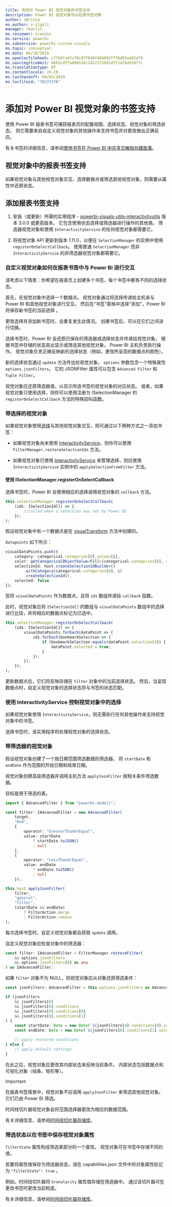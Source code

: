 ```yaml
---
title: 添加对 Power BI 视觉对象的书签支持
description: Power BI 视觉对象可以处理书签切换
author: zBritva
ms.author: v-ilgali
manager: rkarlin
ms.reviewer: sranins
ms.service: powerbi
ms.subservice: powerbi-custom-visuals
ms.topic: conceptual
ms.date: 06/18/2019
ms.openlocfilehash: c7fb8fa6fcf8c07f0d8f466892fff8d03a492a79
ms.sourcegitcommit: b602cdffa80653bc24123726d1d7f1afbd93d77c
ms.translationtype: HT
ms.contentlocale: zh-CN
ms.lasthandoff: 09/03/2019
ms.locfileid: "70237276"
---
```

# <a name="add-bookmark-support-for-power-bi-visuals"></a>添加对 Power BI 视觉对象的书签支持

使用 Power BI 报表书签可捕获报表页的配置视图、选择状态、视觉对象的筛选状态。 但它需要来自自定义视觉对象的其他操作来支持书签并对更改做出正确反应。

有关书签的详细信息，请参阅[使用书签在 Power BI 中共享见解和创建故事](https://docs.microsoft.com/power-bi/desktop-bookmarks)。

## <a name="report-bookmarks-support-in-your-visual"></a>视觉对象中的报表书签支持

如果视觉对象与其他视觉对象交互、选择数据点或筛选其他视觉对象，则需要从属性中还原状态。

## <a name="add-report-bookmarks-support"></a>添加报表书签支持

1. 安装（或更新）所需的实用程序 - [powerbi-visuals-utils-interactivityutils](https://github.com/Microsoft/PowerBI-visuals-utils-interactivityutils/) 版本 3.0.0 或更高版本。 它包含使用状态选择或筛选器进行操作的其他类。 筛选器视觉对象和使用 `InteractivityService` 的任何视觉对象都需要它。

2. 将视觉对象 API 更新到版本 1.11.0，以便在 `SelectionManager` 的实例中使用 `registerOnSelectCallback`。 使用普通 `SelectionManager` 而非 `InteractivityService` 的非筛选器视觉对象都需要它。

### <a name="how-custom-visuals-interact-with-power-bi-in-report-bookmarks"></a>自定义视觉对象如何在报表书签中与 Power BI 进行交互

请考虑以下情景：你希望在报表页上创建多个书签，每个书签中都有不同的选择状态。

首先，在视觉对象中选择一个数据点。 视觉对象通过将选择传递给主机来与 Power BI 和其他视觉对象进行交互。 然后在“书签”窗格中选择“添加”，Power BI 将保存新书签的当前选择   。

更改选择并添加新书签时，会重复发生此情况。 创建书签后，可以在它们之间进行切换。

选择书签时，Power BI 会还原已保存的筛选器或选择状态并传递给视觉对象。 根据书签中存储的状态突出显示或筛选其他视觉对象。 Power BI 主机负责执行操作。 视觉对象负责正确反映新的选择状态（例如，更改所呈现的数据点的颜色）。

新的选择状态通过 `update` 方法传达给视觉对象。 `options` 参数包含一个特殊属性 `options.jsonFilters`。 它的 JSONFilter 属性可以包含 `Advanced Filter` 和 `Tuple Filter`。

视觉对象应还原筛选器值，以显示所选书签的视觉对象的对应状态。 或者，如果视觉对象只使用选择，则你可以使用注册为 ISelectionManager 的 `registerOnSelectCallback` 方法的特殊回叫函数。

### <a name="visuals-with-selection"></a>带选择的视觉对象

如果视觉对象使用[选择](https://github.com/Microsoft/PowerBI-visuals/blob/master/Tutorial/Selection.md)与其他视觉对象交互，则可通过以下两种方式之一添加书签：

* 如果视觉对象尚未使用 [InteractivityService](https://github.com/Microsoft/powerbi-visuals-utils-interactivityutils/blob/master/docs/api/interactivityService.md)，则你可以使用 `FilterManager.restoreSelectionIds` 方法。

* 如果视觉对象已使用 [InteractivityService](https://github.com/Microsoft/powerbi-visuals-utils-interactivityutils/blob/master/docs/api/interactivityService.md) 来管理选择，则应使用 `InteractivityService` 实例中的 `applySelectionFromFilter` 方法。

#### <a name="use-iselectionmanagerregisteronselectcallback"></a>使用 ISelectionManager.registerOnSelectCallback

选择书签时，Power BI 会使用相应的选择调用视觉对象的 `callback` 方法。 

```typescript
this.selectionManager.registerOnSelectCallback(
    (ids: ISelectionId[]) => {
        //called when a selection was set by Power BI
    });
);
```

假设视觉对象中有一个数据点是在 [visualTransform](https://github.com/Microsoft/PowerBI-visuals-sampleBarChart/blob/master/src/barChart.ts#L74) 方法中创建的。

`datapoints` 如下所示：

```typescript
visualDataPoints.push({
    category: categorical.categories[0].values[i],
    color: getCategoricalObjectValue<Fill>(categorical.categories[0], i, 'colorSelector', 'fill', defaultColor).solid.color,
    selectionId: host.createSelectionIdBuilder()
        .withCategory(categorical.categories[0], i)
        .createSelectionId(),
    selected: false
});
```

现将 `visualDataPoints` 作为数据点，且将 `ids` 数组传递给 `callback` 函数。

此时，视觉对象应将 `ISelectionId[]` 的数组与 `visualDataPoints` 数组中的选择进行比较，并将相应的数据点标记为已选中。

```typescript
this.selectionManager.registerOnSelectCallback(
    (ids: ISelectionId[]) => {
        visualDataPoints.forEach(dataPoint => {
            ids.forEach(bookmarkSelection => {
                if (bookmarkSelection.equals(dataPoint.selectionId)) {
                    dataPoint.selected = true;
                }
            });
        });
    });
);
```

更新数据点后，它们将反映存储在 `filter` 对象中的当前选择状态。 然后，当呈现数据点时，自定义视觉对象的选择状态将与书签的状态匹配。

### <a name="use-interactivityservice-for-control-selections-in-the-visual"></a>使用 InteractivityService 控制视觉对象中的选择

如果视觉对象使用 `InteractivityService`，则无需执行任何其他操作来支持视觉对象中的书签。

选择书签时，该实用程序将处理视觉对象的选择状态。

### <a name="visuals-with-a-filter"></a>带筛选器的视觉对象

假设视觉对象创建了一个按日期范围筛选数据的筛选器。 将 `startDate` 和 `endDate` 作为范围的开始日期和结束日期。

视觉对象创建高级筛选器并调用主机方法 `applyJsonFilter` 按相关条件筛选数据。

目标是用于筛选的表。

```typescript
import { AdvancedFilter } from "powerbi-models";

const filter: IAdvancedFilter = new AdvancedFilter(
    target,
    "And",
    {
        operator: "GreaterThanOrEqual",
        value: startDate
            ? startDate.toJSON()
            : null
    },
    {
        operator: "LessThanOrEqual",
        value: endDate
            ? endDate.toJSON()
            : null
    });

this.host.applyJsonFilter(
    filter,
    "general",
    "filter",
    (startDate && endDate)
        ? FilterAction.merge
        : FilterAction.remove
);
```

每次选择书签时，自定义视觉对象都会获取 `update` 调用。

自定义视觉对象应检查对象中的筛选器：

```typescript
const filter: IAdvancedFilter = FilterManager.restoreFilter(
    && options.jsonFilters
    && options.jsonFilters[0] as any
) as IAdvancedFilter;
```

如果 `filter` 对象不为 NULL，则视觉对象应从对象还原筛选条件：

```typescript
const jsonFilters: AdvancedFilter = this.options.jsonFilters as AdvancedFilter[];

if (jsonFilters
    && jsonFilters[0]
    && jsonFilters[0].conditions
    && jsonFilters[0].conditions[0]
    && jsonFilters[0].conditions[1]
) {
    const startDate: Date = new Date(`${jsonFilters[0].conditions[0].value}`);
    const endDate: Date = new Date(`${jsonFilters[0].conditions[1].value}`);

    // apply restored conditions
} else {
    // apply default settings
}
```

在此之后，视觉对象应更改其内部状态来反映当前条件。 内部状态包括数据点和可视化对象（线条、矩形等）。

> [!IMPORTANT]
> 在报表书签情景中，视觉对象不应调用 `applyJsonFilter` 来筛选其他视觉对象。 它们已由 Power BI 筛选。

时间线切片器视觉对象会将范围选择器更改为相应的数据范围。

有关详细信息，请参阅[时间线切片器存储库](https://github.com/Microsoft/powerbi-visuals-timeline/commit/606f1152f59f82b5b5a367ff3b117372d129e597?diff=unified#diff-b6ef9a9ac3a3225f8bd0de84bee0a0df)。

### <a name="filter-the-state-to-save-visual-properties-in-bookmarks"></a>筛选状态以在书签中保存视觉对象属性

`filterState` 属性构成筛选某部分的一个属性。 视觉对象可在书签中存储不同的值。

若要将属性值保存为筛选器状态，请在 capabilities.json 文件中将对象属性标记为 `"filterState": true`  。

例如，时间线切片器将 `Granularity` 属性值存储在筛选器中。 通过该切片器可在更改书签时更改当前粒度。

有关详细信息，请参阅[时间线切片器存储库](https://github.com/microsoft/powerbi-visuals-timeline/commit/8b7d82dd23cd2bd71817f1bc5d1e1732347a185e#diff-290828b604cfa62f1cb310f2e90c52fdR334)。
